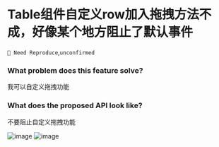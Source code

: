 # Table组件自定义row加入拖拽方法不成，好像某个地方阻止了默认事件

`🤔 Need Reproduce`,`unconfirmed`

### What problem does this feature solve?

我可以自定义拖拽功能

### What does the proposed API look like?

不要阻止自定义拖拽功能

<!-- generated by ant-design-issue-helper. DO NOT REMOVE -->

![image](https://user-images.githubusercontent.com/23164065/236753192-543aba4e-6030-465e-b5f4-95a101866023.png)
![image](https://user-images.githubusercontent.com/23164065/236753243-1cd49f3c-4a01-4bbd-9341-8929e89b14e7.png)

